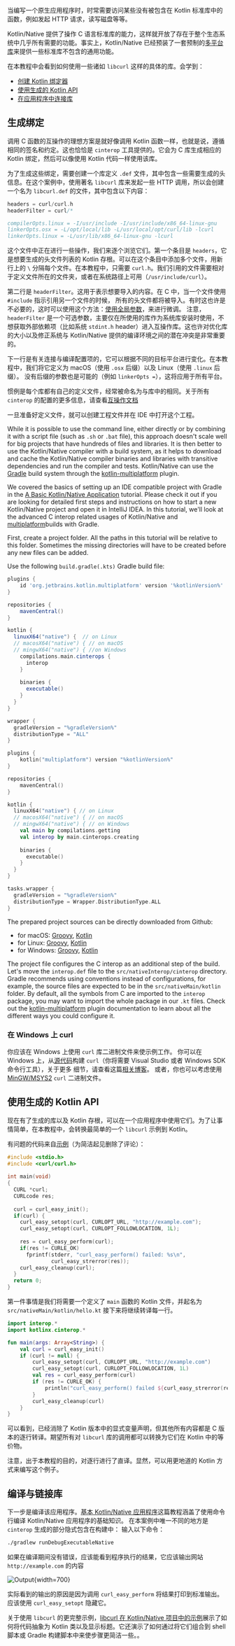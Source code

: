 [//]: # (title: 在应用中使用 C 语言互操作与 libcurl - 教程)

当编写一个原生应用程序时，时常需要访问某些没有被包含在 Kotlin 标准库中的函数，<!--
-->例如发起 HTTP 请求，读写磁盘等等。

Kotlin/Native 提供了操作 C 语言标准库的能力，这样就开放了存在于整个生态系统中<!--
-->几乎所有需要的功能。事实上，Kotlin/Native 已经预装了一套预制的[多平台库](native-platform-libs.md)<!--
-->来提供一些标准库不包含的通用功能。

在本教程中会看到如何使用一些诸如 `libcurl` 这样的具体的库。会学到：

* [创建 Kotlin 绑定器](#生成绑定)
* [使用生成的 Kotlin API](#使用生成的-kotlin-api)
* [在应用程序中连接库](#在应用程序中连接库)

## 生成绑定

调用 C 函数的互操作的理想方案是就好像调用 Kotlin 函数一样，也就是说，遵循相同的签名和约定。这也恰恰是
`cinterop` 工具提供的。它会为 C 库生成相应的 Kotlin 绑定，然后可以<!--
-->像使用 Kotlin 代码一样使用该库。

为了生成这些绑定，需要创建一个库定义 `.def` 文件，其中包含一些需要生成的头信息。在这个案例中，使用著名 `libcurl`
库来发起一些 HTTP 调用，所以会创建一个名为 `libcurl.def` 的文件，其中包含以下内容：

```c
headers = curl/curl.h
headerFilter = curl/*

compilerOpts.linux = -I/usr/include -I/usr/include/x86_64-linux-gnu
linkerOpts.osx = -L/opt/local/lib -L/usr/local/opt/curl/lib -lcurl
linkerOpts.linux = -L/usr/lib/x86_64-linux-gnu -lcurl
```

这个文件中正在进行一些操作，我们来逐个浏览它们。第一个条目是 `headers`，它是想要生成的头文件列表的
Kotlin 存根。可以在这个条目中添加多个文件，用新行上的 `\` 分隔每个文件。在本教程中，只需要 `curl.h`。我们引用的文件<!--
-->需要相对于定义文件所在的文件夹，或者在系统路径上可用（`/usr/include/curl`）。

第二行是 `headerFilter`。这用于表示想要导入的内容。在 C 中，当一个文件使用 `#include` 指示引用另一个文件的时候，
所有的头文件都将被导入。有时这也许是不必要的，这时可以使用这个方法：[使用全局参数](https://en.wikipedia.org/wiki/Glob_(programming))，来进行微调。
注意，`headerFilter` 是一个可选参数，主要仅在所使用的库作为系统库安装时使用，不想获取外部依赖项<!--
-->（比如系统 `stdint.h` header）进入互操作库。这也许对优化库的大小以及修正系统与 Kotlin/Native 提供的编译环境之间的潜在冲突是非常重要的。

下一行是有关连接与编译配置项的，它可以根据不同的目标平台进行变化。在本教程中，我们将它定义为 macOS（使用 `.osx` 后缀）以及 Linux（使用 `.linux` 后缀）。
没有后缀的参数也是可能的（例如 `linkerOpts =`），这将应用于所有平台。

惯例是每个库都有自己的定义文件，经常被命名为与库中的相同。关于所有 `cinterop`
的配置的更多信息，请查看[互操作文档](native-c-interop.md)

一旦准备好定义文件，就可以<!--
-->创建工程文件并在 IDE 中打开这个工程。

While it is possible to use the command line, either directly or
by combining it with a script file (such as `.sh` or `.bat` file), this approach doesn't
scale well for big projects that have hundreds of files and libraries.
It is then better to use the Kotlin/Native compiler with a build system, as it
helps to download and cache the Kotlin/Native compiler binaries and libraries with
transitive dependencies and run the compiler and tests.
Kotlin/Native can use the [Gradle](https://gradle.org) build system through the [kotlin-multiplatform](mpp-discover-project.md#multiplatform-plugin) plugin.

We covered the basics of setting up an IDE compatible project with Gradle in the
[A Basic Kotlin/Native Application](native-gradle.md)
tutorial. Please check it out if you are looking for detailed first steps
and instructions on how to start a new Kotlin/Native project and open it in IntelliJ IDEA.
In this tutorial, we'll look at the advanced C interop related usages of Kotlin/Native and [multiplatform](mpp-discover-project.md#multiplatform-plugin)builds with Gradle.

First, create a project folder. All the paths in this tutorial will be relative to this folder. Sometimes
the missing directories will have to be created before any new files can be added.

Use the following `build.gradle(.kts)` Gradle build file:

<tabs>

```groovy
plugins {
    id 'org.jetbrains.kotlin.multiplatform' version '%kotlinVersion%'
}

repositories {
    mavenCentral()
}

kotlin {
  linuxX64("native") {  // on Linux
  // macosX64("native") { // on macOS
  // mingwX64("native") { //on Windows
    compilations.main.cinterops {
      interop 
    }
    
    binaries {
      executable()
    }
  }
}

wrapper {
  gradleVersion = "%gradleVersion%"
  distributionType = "ALL"
}
```

```kotlin
plugins {
    kotlin("multiplatform") version "%kotlinVersion%"
}

repositories {
    mavenCentral()
}

kotlin {
  linuxX64("native") { // on Linux
  // macosX64("native") { // on macOS
  // mingwX64("native") { // on Windows
    val main by compilations.getting
    val interop by main.cinterops.creating
    
    binaries {
      executable()
    }
  }
}

tasks.wrapper {
  gradleVersion = "%gradleVersion%"
  distributionType = Wrapper.DistributionType.ALL
}
```

</tabs>

The prepared project sources can be directly downloaded from Github:

* for macOS: [Groovy](https://github.com/kotlin/web-site-samples/archive/mpp-kn-app-groovy-macos-c.zip), [Kotlin](https://github.com/kotlin/web-site-samples/archive/mpp-kn-app-kotlin-macos-c.zip)
* for Linux: [Groovy](https://github.com/kotlin/web-site-samples/archive/mpp-kn-app-groovy-linux-c.zip), [Kotlin](https://github.com/kotlin/web-site-samples/archive/mpp-kn-app-kotlin-linux-c.zip)
* for Windows: [Groovy](https://github.com/kotlin/web-site-samples/archive/mpp-kn-app-groovy-windows-c.zip), [Kotlin](https://github.com/kotlin/web-site-samples/archive/mpp-kn-app-kotlin-windows-c.zip)

The project file configures the C interop as an additional step of the build.
Let's move the `interop.def` file to the `src/nativeInterop/cinterop` directory.
Gradle recommends using conventions instead of configurations,
for example, the source files are expected to be in the `src/nativeMain/kotlin` folder.
By default, all the symbols from C are imported to the `interop` package,
you may want to import the whole package in our `.kt` files. Check out the [kotlin-multiplatform](mpp-discover-project.md#multiplatform-plugin)
plugin documentation to learn about all the different ways you could configure it.

### 在 Windows 上 curl

你应该在 Windows 上使用 `curl` 库二进制文件来使示例工作。
你可以在 Windows 上，从[源代码](https://curl.haxx.se/download.html)构建 `curl`（你将需要 Visual Studio 或者 Windows SDK 命令行工具），关于更多
细节，请查看这篇[相关博客](https://jonnyzzz.com/blog/2018/10/29/kn-libcurl-windows/)。
或者，你也可以考虑使用 [MinGW/MSYS2](https://www.msys2.org/) `curl` 二进制文件。

## 使用生成的 Kotlin API

现在有了生成的库以及 Kotlin 存根，可以在一个应用程序中使用它们。为了让事情简单，在本教程中，会转换最简单的一个
`libcurl` 示例到 Kotlin。

有问题的代码来自[示例](https://curl.haxx.se/libcurl/c/simple.html)（为简洁起见删除了评论）：

```c
#include <stdio.h>
#include <curl/curl.h>
 
int main(void)
{
  CURL *curl;
  CURLcode res;
 
  curl = curl_easy_init();
  if(curl) {
    curl_easy_setopt(curl, CURLOPT_URL, "http://example.com");
    curl_easy_setopt(curl, CURLOPT_FOLLOWLOCATION, 1L);
 
    res = curl_easy_perform(curl);
    if(res != CURLE_OK)
      fprintf(stderr, "curl_easy_perform() failed: %s\n",
              curl_easy_strerror(res));
    curl_easy_cleanup(curl);
  }
  return 0;
}
```

第一件事情是我们将需要一个定义了 `main` 函数的 Kotlin 文件，并起名为 `src/nativeMain/kotlin/hello.kt` 接下来将继续转译每一行。

```kotlin
import interop.*
import kotlinx.cinterop.*

fun main(args: Array<String>) {
    val curl = curl_easy_init()
    if (curl != null) {
        curl_easy_setopt(curl, CURLOPT_URL, "http://example.com")
        curl_easy_setopt(curl, CURLOPT_FOLLOWLOCATION, 1L)
        val res = curl_easy_perform(curl)
        if (res != CURLE_OK) {
            println("curl_easy_perform() failed ${curl_easy_strerror(res)?.toKString()}")
        }
        curl_easy_cleanup(curl)
    }
}
```

可以看到，已经消除了 Kotlin 版本中的显式变量声明，但其他所有内容都是 C 版本的逐行转译。期望所有对
`libcurl` 库的调用都可以转换为它们在 Kotlin 中的等价物。

注意，出于本教程的目的，对逐行进行了直译。显然，可以用更地道的 Kotlin 方式来编写这个例子。

## 编译与链接库

下一步是编译该应用程序。[基本 Kotlin/Native 应用程序](native-command-line-compiler.md)这篇教程涵盖了使用命令行编译 Kotlin/Native 应用程序的基础知识。
在本案例中唯一不同的地方是 `cinterop` 生成的部分隐式包含在构建中：
输入以下命令：

```bash
./gradlew runDebugExecutableNative
```

如果在编译期间没有错误，应该能看到程序执行的<!--
-->结果，它应该输出<!--
-->网站 `http://example.com` 的内容

![Output](output.png){width=700}

实际看到的输出的原因是因为调用 `curl_easy_perform` 将结果打印到标准输出。应该使用
`curl_easy_setopt` 隐藏它。

关于使用 `libcurl` 的更完整示例，[libcurl 在 Kotlin/Native 项目中的示例](https://github.com/JetBrains/kotlin-native/tree/master/samples/libcurl)展示了如何将代码抽象为 Kotlin
类以及显示标题。它还演示了如何通过将它们组合到 shell 脚本或 Gradle 构建脚本中来使步骤更简洁一些。。

